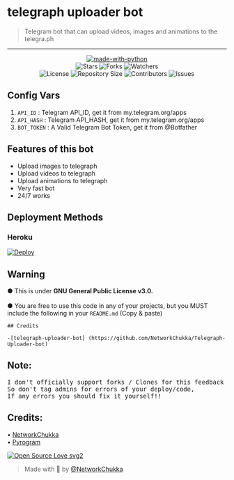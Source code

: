 <h1 align= left>telegraph uploader bot</h1>

> Telegram bot that can upload videos, images and animations to the telegra.ph
----

    
<p align="center">
<a href="https://python.org"><img src="http://forthebadge.com/images/badges/made-with-python.svg" alt="made-with-python"></a>
<br>
    <img src="https://img.shields.io/github/stars/NetworkChukka/Telegraph-Uploader-bot?style=for-the-badge" alt="Stars">
    <img src="https://img.shields.io/github/forks/NetworkChukka/Telegraph-Uploader-bot?style=for-the-badge" alt="Forks">
    <img src="https://img.shields.io/github/watchers/NetworkChukka/Telegraph-Uploader-bot?style=for-the-badge" alt="Watchers"> 
<br>
    <img src="https://img.shields.io/github/license/NetworkChukka/Telegraph-Uploader-bot?style=for-the-badge" alt="License">
    <img src="https://img.shields.io/github/repo-size/NetworkChukka/Telegraph-Uploader-bot?style=for-the-badge" alt="Repository Size">
    <img src="https://img.shields.io/github/contributors/NetworkChukka/Telegraph-Uploader-bot?style=for-the-badge" alt="Contributors">
    <img src="https://img.shields.io/github/issues/NetworkChukka/Telegraph-Uploader-bot?style=for-the-badge" alt="Issues">
</p>  


## Config Vars
1. `API_ID` : Telegram API_ID, get it from my.telegram.org/apps
2. `API_HASH` : Telegram API_HASH, get it from my.telegram.org/apps
3. `BOT_TOKEN` : A Valid Telegram Bot Token, get it from @Botfather

## Features of this bot

- Upload images to telegraph
- Upload videos to telegraph
- Upload animations to telegraph
- Very fast bot
- 24/7 works
  
## Deployment Methods

### Heroku

[![Deploy](https://www.herokucdn.com/deploy/button.svg)](https://heroku.com/deploy?template=https://github.com/NetworkChukka/Telegraph-Uploader-bot)
 
## Warning
 ● This is under <b>GNU General Public License v3.0.</b><br><br>
 ● You are free to use this code in any of your projects, but you MUST include the following in your `README.md` (Copy & paste)<br>

```
## Credits
 
-[telegraph-uploader-bot] (https://github.com/NetworkChukka/Telegraph-Uploader-bot)

```

## Note: <br>

<pre>I don't officially support forks / Clones for this feedback bot,
So don't tag admins for errors of your deploy/code, 
If any errors you should fix it yourself!!</pre>

## Credits: <br>
 • <a href="https://github.com/NetworkChukka">NetworkChukka</a> <br>
 • <a href="https://github.com/pyrogram/pyrogram">Pyrogram</a> 
  
[![Open Source Love svg2](https://badges.frapsoft.com/os/v2/open-source.svg?v=103)](https://github.com/NetworkChukka/feedback-bot)   

> Made with 💞 by <a href="https://github.com/NetworkChukka">@NetworkChukka</a> 
   
